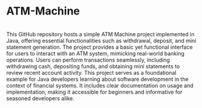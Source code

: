 # ATM-Machine
 <br/>
 This GitHub repository hosts a simple ATM Machine project implemented in Java, offering essential functionalities such as withdrawal, deposit, and mini statement generation. The project provides a basic yet functional interface for users to interact with an ATM system, mimicking real-world banking operations. Users can perform transactions seamlessly, including withdrawing cash, depositing funds, and obtaining mini statements to review recent account activity. This project serves as a foundational example for Java developers learning about software development in the context of financial systems. It includes clear documentation on usage and implementation, making it accessible for beginners and informative for seasoned developers alike.







